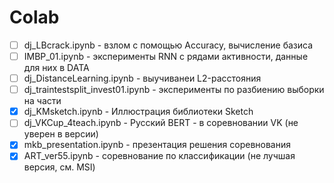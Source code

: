# Colab

* [ ] dj_LBcrack.ipynb - взлом с помощью Accuracy, вычисление базиса
* [ ] IMBP_01.ipynb - эксперименты RNN с рядами активности, данные для них в DATA
* [ ] dj_DistanceLearning.ipynb - выучиванеи L2-расстояния
* [ ] dj_traintestsplit_invest01.ipynb - эксперименты по разбиению выборки на части
* [X] dj_KMsketch.ipynb - Иллюстрация библиотеки Sketch
* [ ] dj_VKCup_4teach.ipynb - Русский BERT -  в соревновании VK (не уверен в версии)
* [X] mkb_presentation.ipynb - презентация решения соревнования
* [X] ART_ver55.ipynb - соревнование по классификации (не лучшая версия, см. MSI)
